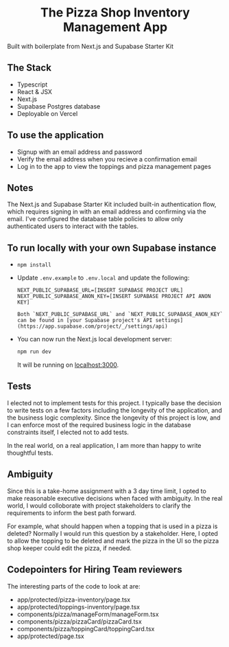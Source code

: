 
<h1 align="center">The Pizza Shop Inventory Management App</h1>
  Built with boilerplate from Next.js and Supabase Starter Kit
<br/>

## The Stack
  - Typescript
  - React & JSX
  - Next.js
  - Supabase Postgres database
  - Deployable on Vercel

## To use the application
- Signup with an email address and password
- Verify the email address when you recieve a confirmation email
- Log in to the app to view the toppings and pizza management pages

## Notes
The Next.js and Supabase Starter Kit included built-in authentication flow, which requires signing in with an email address and confirming via the email. I've configured the database table policies to allow only authenticated users to interact with the tables. 

## To run locally with your own Supabase instance
- `npm install`
- Update `.env.example` to `.env.local` and update the following:

   ```
   NEXT_PUBLIC_SUPABASE_URL=[INSERT SUPABASE PROJECT URL]
   NEXT_PUBLIC_SUPABASE_ANON_KEY=[INSERT SUPABASE PROJECT API ANON KEY]
   ```
      Both `NEXT_PUBLIC_SUPABASE_URL` and `NEXT_PUBLIC_SUPABASE_ANON_KEY` can be found in [your Supabase project's API settings](https://app.supabase.com/project/_/settings/api)

- You can now run the Next.js local development server:
   ```bash
   npm run dev
   ```
   It will be running on [localhost:3000](http://localhost:3000/).

## Tests

I elected not to implement tests for this project. I typically base the decision to write tests on a few factors including the longevity of the application, and the business logic complexity. Since the longevity of this project is low, and I can enforce most of the required business logic in the database constraints itself, I elected not to add tests.

In the real world, on a real application, I am more than happy to write thoughtful tests.

## Ambiguity 

Since this is a take-home assignment with a 3 day time limit, I opted to make reasonable executive decisions when faced with ambiguity. In the real world, I would colloborate with project stakeholders to clarify the requirements to inform the best path forward.

For example, what should happen when a topping that is used in a pizza is deleted? Normally I would run this question by a stakeholder. Here, I opted to allow the topping to be deleted and mark the pizza in the UI so the pizza shop keeper could edit the pizza, if needed.  

## Codepointers for Hiring Team reviewers

The interesting parts of the code to look at are:
- app/protected/pizza-inventory/page.tsx
- app/protected/toppings-inventory/page.tsx
- components/pizza/manageForm/manageForm.tsx
- components/pizza/pizzaCard/pizzaCard.tsx
- components/pizza/toppingCard/toppingCard.tsx
- app/protected/page.tsx
